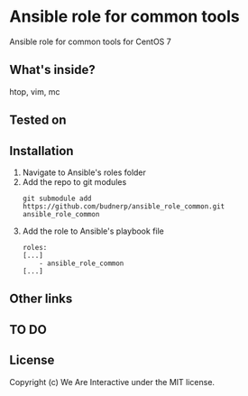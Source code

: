 # Ansible role for common tools
Ansible role for common tools for CentOS 7

## What's inside?
htop, vim, mc
    
## Tested on

## Installation
1. Navigate to Ansible's roles folder
2. Add the repo to git modules
    ```
    git submodule add https://github.com/budnerp/ansible_role_common.git ansible_role_common
    ```
3. Add the role to Ansible's playbook file
    ```    
    roles:
    [...]
        - ansible_role_common
    [...]
    ```

## Other links

## TO DO

## License
Copyright (c) We Are Interactive under the MIT license.